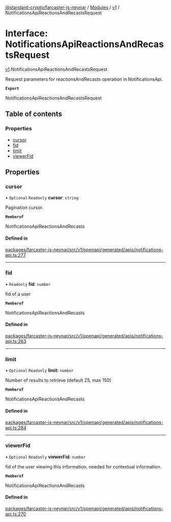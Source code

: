 [@standard-crypto/farcaster-js-neynar](../README.md) / [Modules](../modules.md) / [v1](../modules/v1.md) / NotificationsApiReactionsAndRecastsRequest

# Interface: NotificationsApiReactionsAndRecastsRequest

[v1](../modules/v1.md).NotificationsApiReactionsAndRecastsRequest

Request parameters for reactionsAndRecasts operation in NotificationsApi.

**`Export`**

NotificationsApiReactionsAndRecastsRequest

## Table of contents

### Properties

- [cursor](v1.NotificationsApiReactionsAndRecastsRequest.md#cursor)
- [fid](v1.NotificationsApiReactionsAndRecastsRequest.md#fid)
- [limit](v1.NotificationsApiReactionsAndRecastsRequest.md#limit)
- [viewerFid](v1.NotificationsApiReactionsAndRecastsRequest.md#viewerfid)

## Properties

### cursor

• `Optional` `Readonly` **cursor**: `string`

Pagination cursor.

**`Memberof`**

NotificationsApiReactionsAndRecasts

#### Defined in

[packages/farcaster-js-neynar/src/v1/openapi/generated/apis/notifications-api.ts:277](https://github.com/standard-crypto/farcaster-js/blob/main/packages/farcaster-js-neynar/src/v1/openapi/generated/apis/notifications-api.ts#L277)

___

### fid

• `Readonly` **fid**: `number`

fid of a user

**`Memberof`**

NotificationsApiReactionsAndRecasts

#### Defined in

[packages/farcaster-js-neynar/src/v1/openapi/generated/apis/notifications-api.ts:263](https://github.com/standard-crypto/farcaster-js/blob/main/packages/farcaster-js-neynar/src/v1/openapi/generated/apis/notifications-api.ts#L263)

___

### limit

• `Optional` `Readonly` **limit**: `number`

Number of results to retrieve (default 25, max 150)

**`Memberof`**

NotificationsApiReactionsAndRecasts

#### Defined in

[packages/farcaster-js-neynar/src/v1/openapi/generated/apis/notifications-api.ts:284](https://github.com/standard-crypto/farcaster-js/blob/main/packages/farcaster-js-neynar/src/v1/openapi/generated/apis/notifications-api.ts#L284)

___

### viewerFid

• `Optional` `Readonly` **viewerFid**: `number`

fid of the user viewing this information, needed for contextual information.

**`Memberof`**

NotificationsApiReactionsAndRecasts

#### Defined in

[packages/farcaster-js-neynar/src/v1/openapi/generated/apis/notifications-api.ts:270](https://github.com/standard-crypto/farcaster-js/blob/main/packages/farcaster-js-neynar/src/v1/openapi/generated/apis/notifications-api.ts#L270)
